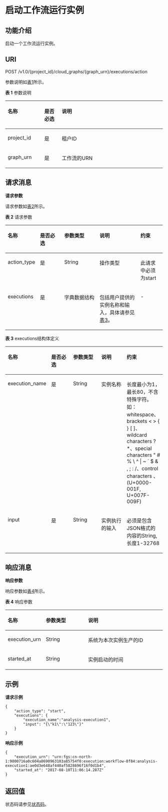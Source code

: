 # 启动工作流运行实例<a name="ZH-CN_TOPIC_0115410450"></a>

## 功能介绍<a name="section19297203313215"></a>

启动一个工作流运行实例。

## URI<a name="section16297533163215"></a>

POST /v1.0/\{project\_id\}/cloud\_graphs/\{graph\_urn\}/executions/action

参数说明如[表1](#table1429711337323)所示。    

**表 1**  参数说明

<a name="table1429711337323"></a>
<table><thead align="left"><tr id="row629723353212"><th class="cellrowborder" valign="top" width="23.23%" id="mcps1.2.4.1.1"><p id="p1829703373214"><a name="p1829703373214"></a><a name="p1829703373214"></a>名称</p>
</th>
<th class="cellrowborder" valign="top" width="11.110000000000001%" id="mcps1.2.4.1.2"><p id="p1429753310322"><a name="p1429753310322"></a><a name="p1429753310322"></a>是否必选</p>
</th>
<th class="cellrowborder" valign="top" width="65.66%" id="mcps1.2.4.1.3"><p id="p8297833183216"><a name="p8297833183216"></a><a name="p8297833183216"></a>说明</p>
</th>
</tr>
</thead>
<tbody><tr id="row19297533193214"><td class="cellrowborder" valign="top" width="23.23%" headers="mcps1.2.4.1.1 "><p id="p729743315328"><a name="p729743315328"></a><a name="p729743315328"></a>project_id</p>
</td>
<td class="cellrowborder" valign="top" width="11.110000000000001%" headers="mcps1.2.4.1.2 "><p id="p19297733153210"><a name="p19297733153210"></a><a name="p19297733153210"></a>是</p>
</td>
<td class="cellrowborder" valign="top" width="65.66%" headers="mcps1.2.4.1.3 "><p id="p19297113313220"><a name="p19297113313220"></a><a name="p19297113313220"></a>租户ID</p>
</td>
</tr>
<tr id="row122971233133218"><td class="cellrowborder" valign="top" width="23.23%" headers="mcps1.2.4.1.1 "><p id="p18297173363213"><a name="p18297173363213"></a><a name="p18297173363213"></a>graph_urn</p>
</td>
<td class="cellrowborder" valign="top" width="11.110000000000001%" headers="mcps1.2.4.1.2 "><p id="p6297133143219"><a name="p6297133143219"></a><a name="p6297133143219"></a>是</p>
</td>
<td class="cellrowborder" valign="top" width="65.66%" headers="mcps1.2.4.1.3 "><p id="p13059217114259"><a name="p13059217114259"></a><a name="p13059217114259"></a>工作流的URN</p>
</td>
</tr>
</tbody>
</table>

## 请求消息<a name="section229773317322"></a>

**请求参数**

请求参数如[表2](#table1929773320325)所示。   

**表 2**  请求参数

<a name="table1929773320325"></a>
<table><thead align="left"><tr id="row72971233193212"><th class="cellrowborder" valign="top" width="17.17171717171717%" id="mcps1.2.6.1.1"><p id="p6297633143216"><a name="p6297633143216"></a><a name="p6297633143216"></a>名称</p>
</th>
<th class="cellrowborder" valign="top" width="16.16161616161616%" id="mcps1.2.6.1.2"><p id="p22971733163210"><a name="p22971733163210"></a><a name="p22971733163210"></a>是否必选</p>
</th>
<th class="cellrowborder" valign="top" width="23.232323232323232%" id="mcps1.2.6.1.3"><p id="p1529773320323"><a name="p1529773320323"></a><a name="p1529773320323"></a>参数类型</p>
</th>
<th class="cellrowborder" valign="top" width="27.27272727272727%" id="mcps1.2.6.1.4"><p id="p0297143315328"><a name="p0297143315328"></a><a name="p0297143315328"></a>说明</p>
</th>
<th class="cellrowborder" valign="top" width="16.16161616161616%" id="mcps1.2.6.1.5"><p id="p41242177102740"><a name="p41242177102740"></a><a name="p41242177102740"></a>约束</p>
</th>
</tr>
</thead>
<tbody><tr id="row32978338324"><td class="cellrowborder" valign="top" width="17.17171717171717%" headers="mcps1.2.6.1.1 "><p id="p15297933143212"><a name="p15297933143212"></a><a name="p15297933143212"></a>action_type</p>
</td>
<td class="cellrowborder" valign="top" width="16.16161616161616%" headers="mcps1.2.6.1.2 "><p id="p20297173313210"><a name="p20297173313210"></a><a name="p20297173313210"></a>是</p>
</td>
<td class="cellrowborder" valign="top" width="23.232323232323232%" headers="mcps1.2.6.1.3 "><p id="p1629763311323"><a name="p1629763311323"></a><a name="p1629763311323"></a>String</p>
</td>
<td class="cellrowborder" valign="top" width="27.27272727272727%" headers="mcps1.2.6.1.4 "><p id="p629703343215"><a name="p629703343215"></a><a name="p629703343215"></a>操作类型</p>
</td>
<td class="cellrowborder" valign="top" width="16.16161616161616%" headers="mcps1.2.6.1.5 "><p id="p52282077102740"><a name="p52282077102740"></a><a name="p52282077102740"></a>此请求中必须为start</p>
</td>
</tr>
<tr id="row162972033123218"><td class="cellrowborder" valign="top" width="17.17171717171717%" headers="mcps1.2.6.1.1 "><p id="p129773333214"><a name="p129773333214"></a><a name="p129773333214"></a>executions</p>
</td>
<td class="cellrowborder" valign="top" width="16.16161616161616%" headers="mcps1.2.6.1.2 "><p id="p929723310323"><a name="p929723310323"></a><a name="p929723310323"></a>是</p>
</td>
<td class="cellrowborder" valign="top" width="23.232323232323232%" headers="mcps1.2.6.1.3 "><p id="p12297163353215"><a name="p12297163353215"></a><a name="p12297163353215"></a>字典数据结构</p>
</td>
<td class="cellrowborder" valign="top" width="27.27272727272727%" headers="mcps1.2.6.1.4 "><p id="p1329783323211"><a name="p1329783323211"></a><a name="p1329783323211"></a>包括用户提供的实例名称和输入，具体请参见<a href="#table192975330329">表3</a>。</p>
</td>
<td class="cellrowborder" valign="top" width="16.16161616161616%" headers="mcps1.2.6.1.5 "><p id="p6989812102740"><a name="p6989812102740"></a><a name="p6989812102740"></a>-</p>
</td>
</tr>
</tbody>
</table>

**表 3**  executions结构体定义

<a name="table192975330329"></a>
<table><thead align="left"><tr id="row2029743315326"><th class="cellrowborder" valign="top" width="17.19%" id="mcps1.2.6.1.1"><p id="p5297133193217"><a name="p5297133193217"></a><a name="p5297133193217"></a>名称</p>
</th>
<th class="cellrowborder" valign="top" width="17.19%" id="mcps1.2.6.1.2"><p id="p19297433173215"><a name="p19297433173215"></a><a name="p19297433173215"></a>是否必选</p>
</th>
<th class="cellrowborder" valign="top" width="20.46%" id="mcps1.2.6.1.3"><p id="p6297193343217"><a name="p6297193343217"></a><a name="p6297193343217"></a>参数类型</p>
</th>
<th class="cellrowborder" valign="top" width="20.349999999999998%" id="mcps1.2.6.1.4"><p id="p129716337321"><a name="p129716337321"></a><a name="p129716337321"></a>说明</p>
</th>
<th class="cellrowborder" valign="top" width="24.81%" id="mcps1.2.6.1.5"><p id="p12615784102757"><a name="p12615784102757"></a><a name="p12615784102757"></a>约束</p>
</th>
</tr>
</thead>
<tbody><tr id="row029723310322"><td class="cellrowborder" valign="top" width="17.19%" headers="mcps1.2.6.1.1 "><p id="p132978336322"><a name="p132978336322"></a><a name="p132978336322"></a>execution_name</p>
</td>
<td class="cellrowborder" valign="top" width="17.19%" headers="mcps1.2.6.1.2 "><p id="p3297733173219"><a name="p3297733173219"></a><a name="p3297733173219"></a>是</p>
</td>
<td class="cellrowborder" valign="top" width="20.46%" headers="mcps1.2.6.1.3 "><p id="p112971334327"><a name="p112971334327"></a><a name="p112971334327"></a>String</p>
</td>
<td class="cellrowborder" valign="top" width="20.349999999999998%" headers="mcps1.2.6.1.4 "><p id="p152976335328"><a name="p152976335328"></a><a name="p152976335328"></a>实例名称</p>
</td>
<td class="cellrowborder" valign="top" width="24.81%" headers="mcps1.2.6.1.5 "><p id="p1849351205814"><a name="p1849351205814"></a><a name="p1849351205814"></a>长度最小为1，最长80，不含特殊字符。如：whitespace、brackets &lt; &gt; { } [ ]、wildcard characters ? *、special characters " # % \ ^ | ~ ` $ &amp; , ; : /、control characters 、 (U+0000-001F, U+007F-009F)</p>
</td>
</tr>
<tr id="row1629713331324"><td class="cellrowborder" valign="top" width="17.19%" headers="mcps1.2.6.1.1 "><p id="p629703373216"><a name="p629703373216"></a><a name="p629703373216"></a>input</p>
</td>
<td class="cellrowborder" valign="top" width="17.19%" headers="mcps1.2.6.1.2 "><p id="p229773316329"><a name="p229773316329"></a><a name="p229773316329"></a>是</p>
</td>
<td class="cellrowborder" valign="top" width="20.46%" headers="mcps1.2.6.1.3 "><p id="p629793393210"><a name="p629793393210"></a><a name="p629793393210"></a>String</p>
</td>
<td class="cellrowborder" valign="top" width="20.349999999999998%" headers="mcps1.2.6.1.4 "><p id="p9297113343210"><a name="p9297113343210"></a><a name="p9297113343210"></a>实例执行的输入</p>
</td>
<td class="cellrowborder" valign="top" width="24.81%" headers="mcps1.2.6.1.5 "><p id="p26934548102757"><a name="p26934548102757"></a><a name="p26934548102757"></a>必须是包含JSON格式的内容的String,长度1-32768</p>
</td>
</tr>
</tbody>
</table>

## 响应消息<a name="section429711337329"></a>

**响应参数**

响应参数如[表4](#table2029763313212)所示。   

**表 4**  响应参数

<a name="table2029763313212"></a>
<table><thead align="left"><tr id="row14297183312328"><th class="cellrowborder" valign="top" width="21.43%" id="mcps1.2.4.1.1"><p id="p0297173315325"><a name="p0297173315325"></a><a name="p0297173315325"></a>名称</p>
</th>
<th class="cellrowborder" valign="top" width="27.55%" id="mcps1.2.4.1.2"><p id="p132971633173217"><a name="p132971633173217"></a><a name="p132971633173217"></a>参数类型</p>
</th>
<th class="cellrowborder" valign="top" width="51.019999999999996%" id="mcps1.2.4.1.3"><p id="p4297113393210"><a name="p4297113393210"></a><a name="p4297113393210"></a>说明</p>
</th>
</tr>
</thead>
<tbody><tr id="row172971433133210"><td class="cellrowborder" valign="top" width="21.43%" headers="mcps1.2.4.1.1 "><p id="p829713393214"><a name="p829713393214"></a><a name="p829713393214"></a>execution_urn</p>
</td>
<td class="cellrowborder" valign="top" width="27.55%" headers="mcps1.2.4.1.2 "><p id="p142977339323"><a name="p142977339323"></a><a name="p142977339323"></a>String</p>
</td>
<td class="cellrowborder" valign="top" width="51.019999999999996%" headers="mcps1.2.4.1.3 "><p id="p42976339329"><a name="p42976339329"></a><a name="p42976339329"></a>系统为本次实例生产的ID</p>
</td>
</tr>
<tr id="row19297133316323"><td class="cellrowborder" valign="top" width="21.43%" headers="mcps1.2.4.1.1 "><p id="p0297153318321"><a name="p0297153318321"></a><a name="p0297153318321"></a>started_at</p>
</td>
<td class="cellrowborder" valign="top" width="27.55%" headers="mcps1.2.4.1.2 "><p id="p202971633153214"><a name="p202971633153214"></a><a name="p202971633153214"></a>String</p>
</td>
<td class="cellrowborder" valign="top" width="51.019999999999996%" headers="mcps1.2.4.1.3 "><p id="p1329753373220"><a name="p1329753373220"></a><a name="p1329753373220"></a>实例启动的时间</p>
</td>
</tr>
</tbody>
</table>

## 示例<a name="section355310140386"></a>

**请求示例**

```
{   
    "action_type": "start",
    "executions": { 
        "execution_name":"analysis-execution1",
        "input": "{\"k1\":\"123\"}"
    }
}
```

**响应示例**

```
{
    "execution_urn": "urn:fgs:cn-north-1:9800716a0c604a8690963103a85754f0:execution:workflow-8f84:analysis-execution1:ae0d3e648af440af5828696f16f0d1b4",
    "started_at": "2017-08-10T11:06:14.287Z"
}
```

## 返回值<a name="section42971033203213"></a>

状态码请参见[状态码](状态码.md)。

